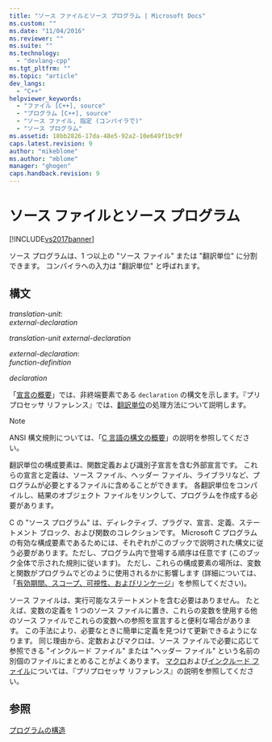 ```yaml
---
title: "ソース ファイルとソース プログラム | Microsoft Docs"
ms.custom: ""
ms.date: "11/04/2016"
ms.reviewer: ""
ms.suite: ""
ms.technology: 
  - "devlang-cpp"
ms.tgt_pltfrm: ""
ms.topic: "article"
dev_langs: 
  - "C++"
helpviewer_keywords: 
  - "ファイル [C++], source"
  - "プログラム [C++], source"
  - "ソース ファイル, 指定 (コンパイラで)"
  - "ソース プログラム"
ms.assetid: 18bb2826-17da-48e5-92a2-10e649f1bc9f
caps.latest.revision: 9
author: "mikeblome"
ms.author: "mblome"
manager: "ghogen"
caps.handback.revision: 9
---
```

# ソース ファイルとソース プログラム
[!INCLUDE[vs2017banner](../assembler/inline/includes/vs2017banner.md)]

ソース プログラムは、1 つ以上の "ソース ファイル" または "翻訳単位" に分割できます。 コンパイラへの入力は "翻訳単位" と呼ばれます。  
  
## 構文  
 *translation\-unit*:  
 *external\-declaration*  
  
 *translation\-unit external\-declaration*  
  
 *external\-declaration*:  
 *function\-definition*  
  
 *declaration*  
  
 「[宣言の概要](../Topic/Overview%20of%20Declarations.md)」では、非終端要素である `declaration` の構文を示します。『プリプロセッサ リファレンス』では、[翻訳単位](../preprocessor/phases-of-translation.md)の処理方法について説明します。  
  
> [!NOTE]
>  ANSI 構文規則については、「[C 言語の構文の概要](../c-language/c-language-syntax-summary.md)」の説明を参照してください。  
  
 翻訳単位の構成要素は、関数定義および識別子宣言を含む外部宣言です。  これらの宣言と定義は、ソース ファイル、ヘッダー ファイル、ライブラリなど、プログラムが必要とするファイルに含めることができます。  各翻訳単位をコンパイルし、結果のオブジェクト ファイルをリンクして、プログラムを作成する必要があります。  
  
 C の "ソース プログラム" は、ディレクティブ、プラグマ、宣言、定義、ステートメント ブロック、および関数のコレクションです。  Microsoft C プログラムの有効な構成要素であるためには、それぞれがこのブックで説明された構文に従う必要があります。ただし、プログラム内で登場する順序は任意です \(このブック全体で示された規則に従います\)。  ただし、これらの構成要素の場所は、変数と関数がプログラムでどのように使用されるかに影響します  \(詳細については、「[有効期間、スコープ、可視性、およびリンケージ](../Topic/Lifetime,%20Scope,%20Visibility,%20and%20Linkage.md)」を参照してください\)。  
  
 ソース ファイルは、実行可能なステートメントを含む必要はありません。  たとえば、変数の定義を 1 つのソース ファイルに置き、これらの変数を使用する他のソース ファイルでこれらの変数への参照を宣言すると便利な場合があります。  この手法により、必要なときに簡単に定義を見つけて更新できるようになります。  同じ理由から、定数およびマクロは、ソース ファイルで必要に応じて参照できる "インクルード ファイル" または "ヘッダー ファイル" という名前の別個のファイルにまとめることがよくあります。  [マクロ](../Topic/Macros%20\(C-C++\).md)および[インクルード ファイル](../preprocessor/hash-include-directive-c-cpp.md)については、『プリプロセッサ リファレンス』の説明を参照してください。  
  
## 参照  
 [プログラムの構造](../c-language/program-structure.md)